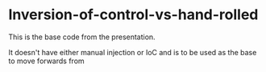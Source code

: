 Inversion-of-control-vs-hand-rolled
===================================

This is the base code from the presentation.

It doesn't have either manual injection or IoC and is to be used as the base to move forwards from